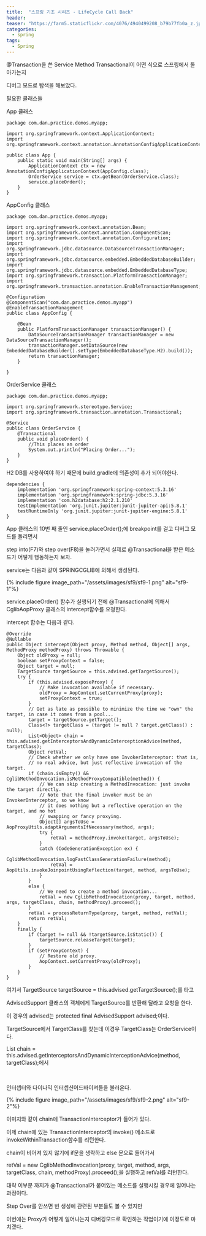 ```yaml
---
title:  "스프링 기초 시리즈 - LifeCycle Call Back"
header:
teaser: "https://farm5.staticflickr.com/4076/4940499208_b79b77fb0a_z.jpg"
categories:
  - spring
tags:
  - Spring
---
```

  
  @Transaction을 쓴 Service Method Transactional이 어떤 식으로 스프링에서 돌아가는지
  
디버그 모드로 탐색을 해보았다.

  필요한 클래스들
  
App 클래스

```
package com.dan.practice.demos.myapp;

import org.springframework.context.ApplicationContext;
import org.springframework.context.annotation.AnnotationConfigApplicationContext;

public class App {
    public static void main(String[] args) {
        ApplicationContext ctx = new AnnotationConfigApplicationContext(AppConfig.class);
        OrderService service = ctx.getBean(OrderService.class);
        service.placeOrder();
    }
}
```

AppConfig 클래스 

```
package com.dan.practice.demos.myapp;

import org.springframework.context.annotation.Bean;
import org.springframework.context.annotation.ComponentScan;
import org.springframework.context.annotation.Configuration;
import org.springframework.jdbc.datasource.DataSourceTransactionManager;
import org.springframework.jdbc.datasource.embedded.EmbeddedDatabaseBuilder;
import org.springframework.jdbc.datasource.embedded.EmbeddedDatabaseType;
import org.springframework.transaction.PlatformTransactionManager;
import org.springframework.transaction.annotation.EnableTransactionManagement;

@Configuration
@ComponentScan("com.dan.practice.demos.myapp")
@EnableTransactionManagement
public class AppConfig {

    @Bean
    public PlatformTransactionManager transactionManager() {
        DataSourceTransactionManager transactionManager = new DataSourceTransactionManager();
        transactionManager.setDataSource(new EmbeddedDatabaseBuilder().setType(EmbeddedDatabaseType.H2).build());
        return transactionManager;
    }

}
```

OrderService 클래스

```
package com.dan.practice.demos.myapp;

import org.springframework.stereotype.Service;
import org.springframework.transaction.annotation.Transactional;

@Service
public class OrderService {
    @Transactional
    public void placeOrder() {
        //This places an order
        System.out.println("Placing Order...");
    }
}
```

H2 DB를 사용하여야 하기 때문에 build.gradle에 의존성이 추가 되어야한다.

```
dependencies {
    implementation 'org.springframework:spring-context:5.3.16'
    implementation 'org.springframework:spring-jdbc:5.3.16'
    implementation 'com.h2database:h2:2.1.210'
    testImplementation 'org.junit.jupiter:junit-jupiter-api:5.8.1'
    testRuntimeOnly 'org.junit.jupiter:junit-jupiter-engine:5.8.1'
}
```

App 클래스의 10번 째 줄인 service.placeOrder();에 breakpoint를 걸고 디버그 모드를 돌리면서

step into(F7)와 step over(F8)을 눌러가면서 실제로 @Transactional을 받은 메소드가 어떻게 행동하는지 보자.

service는 다음과 같이 SPRINGCGLIB에 의해서 생성된다.

{% include figure image_path="/assets/images/sf9/sf9-1.png" alt="sf9-1"%}

service.placeOrder() 함수가 실행되기 전에 @Transactional에 의해서 CglibAopProxy 클래스의 intercept함수를 요쳥한다.

intercept 함수는 다음과 같다.
```
@Override
@Nullable
public Object intercept(Object proxy, Method method, Object[] args, MethodProxy methodProxy) throws Throwable {
	Object oldProxy = null;
	boolean setProxyContext = false;
	Object target = null;
	TargetSource targetSource = this.advised.getTargetSource();
	try {
		if (this.advised.exposeProxy) {
			// Make invocation available if necessary.
			oldProxy = AopContext.setCurrentProxy(proxy);
			setProxyContext = true;
		}
		// Get as late as possible to minimize the time we "own" the target, in case it comes from a pool...
		target = targetSource.getTarget();
		Class<?> targetClass = (target != null ? target.getClass() : null);
		List<Object> chain = this.advised.getInterceptorsAndDynamicInterceptionAdvice(method, targetClass);
		Object retVal;
		// Check whether we only have one InvokerInterceptor: that is,
		// no real advice, but just reflective invocation of the target.
		if (chain.isEmpty() && CglibMethodInvocation.isMethodProxyCompatible(method)) {
			// We can skip creating a MethodInvocation: just invoke the target directly.
			// Note that the final invoker must be an InvokerInterceptor, so we know
			// it does nothing but a reflective operation on the target, and no hot
			// swapping or fancy proxying.
			Object[] argsToUse = AopProxyUtils.adaptArgumentsIfNecessary(method, args);
			try {
				retVal = methodProxy.invoke(target, argsToUse);
			}
			catch (CodeGenerationException ex) {
				CglibMethodInvocation.logFastClassGenerationFailure(method);
				retVal = AopUtils.invokeJoinpointUsingReflection(target, method, argsToUse);
			}
		}
		else {
			// We need to create a method invocation...
			retVal = new CglibMethodInvocation(proxy, target, method, args, targetClass, chain, methodProxy).proceed();
		}
		retVal = processReturnType(proxy, target, method, retVal);
		return retVal;
	}
	finally {
		if (target != null && !targetSource.isStatic()) {
			targetSource.releaseTarget(target);
		}
		if (setProxyContext) {
			// Restore old proxy.
			AopContext.setCurrentProxy(oldProxy);
		}
	}
}

```

여기서 TargetSource targetSource = this.advised.getTargetSource();를 타고

AdvisedSupport 클래스의 객체에게 TargetSource를 반환해 달라고 요청을 한다.

이 경우의 advised는 protected final AdvisedSupport advised;이다.

TargetSource에서 TargetClass를 찾는데 이경우 TargetClass는 OrderService이다.

List<Object> chain = this.advised.getInterceptorsAndDynamicInterceptionAdvice(method, targetClass);에서

<br>

인터셉터와 다이나믹 인터셉션어드바이져들을 불러온다.

{% include figure image_path="/assets/images/sf9/sf9-2.png" alt="sf9-2"%}

이미지와 같이 chain에 TransactionInterceptor가 들어가 있다.

이제 chain에 있는 TransactionInterceptor의 invoke() 메소드로 invokeWithinTransaction함수를 리턴한다.

chain이 비어져 있지 않기에 if문을 생략하고 else 문으로 들어가서 

retVal = new CglibMethodInvocation(proxy, target, method, args, targetClass, chain, methodProxy).proceed();을 실행하고 retVal를 리턴한다.

대략 이부분 까지가 @Transactional가 붙어있는 메소드를 실행시킬 경우에 일어나는 과정이다.

Step Over를 안쓰면 빈 생성에 관련된 부분들도 볼 수 있지만

이번에는 Proxy가 어떻게 일어나는지 디버깅모드로 확인하는 작업이기에 이정도로 마치겠다.











